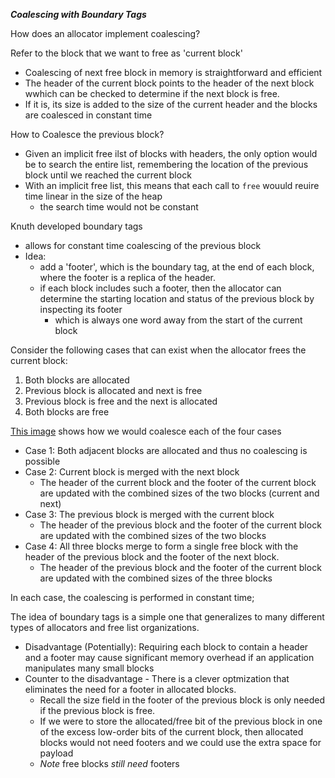 ***Coalescing with Boundary Tags***

How does an allocator implement coalescing?

Refer to the block that we want to free as 'current block'

- Coalescing of next free block in memory is straightforward and efficient
- The header of the current block points to the header of the next block wwhich can be checked to determine if the next block is free.
- If it is, its size is added to the size of the current header and the blocks are coalesced in constant time

How to Coalesce the previous block?

- Given an implicit free ilst of blocks with headers, the only option would be to search the entire list, remembering the location of the previous block until we reached the current block
- With an implicit free list, this means that each call to ```free``` wouuld reuire time linear in the size of the heap
	- the search time would not be constant

Knuth developed boundary tags

- allows for constant time coalescing of the previous block
- Idea:
	- add a 'footer', which is the boundary tag, at the end of each block, where the footer is a replica of the header.
	- if each block includes such a footer, then the allocator can determine the starting location and status of the previous block by inspecting its footer
		- which is always one word away from the start of the current block
		
Consider the following cases that can exist when the allocator frees the current block:

1. Both blocks are allocated
2. Previous block is allocated and next is free
3. Previous block is free and the next is allocated
4. Both blocks are free

[This image](https://github.com/AvantikaYellapantula/Course-214/blob/master/Notes/MyNotes/Memory%20Allocation/boundary_tag_coalescing.jpg) shows how we would coalesce each of the four cases

- Case 1: Both adjacent blocks are allocated and thus no coalescing is possible
- Case 2: Current block is merged with the next block
	- The header of the current block and the footer of the current block are updated with the combined sizes of the two blocks (current and next)
- Case 3: The previous block is merged with the current block
	- The header of the previous block and the footer of the current block are updated with the combined sizes of the two blocks
- Case 4: All three blocks merge to form a single free block with the header of the previous block and the footer of the next block.
	- The header of the previous block and the footer of the current block are updated with the combined sizes of the three blocks
	
In each case, the coalescing is performed in constant time;

The idea of boundary tags is a simple one that generalizes to many different types of allocators and free list organizations.

- Disadvantage (Potentially): Requiring each block to contain a header and a footer may cause significant memory overhead if an application manipulates many small blocks
- Counter to the disadvantage - There is a clever optmization that eliminates the need for a footer in allocated blocks.
	- Recall the size field in the footer of the previous block is only needed if the previous block is free.
	- If we were to store  the allocated/free bit of the previous block in one of the excess low-order bits of the current block, then allocated blocks would not need footers and we could use the extra space for payload
	- *Note* free blocks *still need* footers
